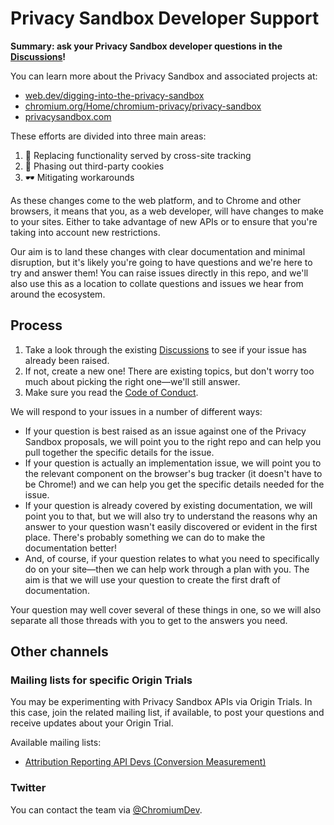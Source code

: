 # Privacy Sandbox Developer Support

**Summary: ask your Privacy Sandbox developer questions in the [Discussions](https://github.com/GoogleChromeLabs/privacy-sandbox-dev-support/discussions)!**

You can learn more about the Privacy Sandbox and associated projects at:

* [web.dev/digging-into-the-privacy-sandbox](https://web.dev/digging-into-the-privacy-sandbox/)
* [chromium.org/Home/chromium-privacy/privacy-sandbox](https://www.chromium.org/Home/chromium-privacy/privacy-sandbox)
* [privacysandbox.com](https://privacysandbox.com/)

These efforts are divided into three main areas:

1. 🧰 Replacing functionality served by cross-site tracking
2. 🍪 Phasing out third-party cookies
3. 🕶️ Mitigating workarounds

As these changes come to the web platform, and to Chrome and other browsers, it means
that you, as a web developer, will have changes to make to your sites. Either to
take advantage of new APIs or to ensure that you're taking into account
new restrictions.

Our aim is to land these changes with clear documentation and minimal disruption, but
it's likely you're going to have questions and we're here to try and answer
them! You can raise issues directly in this repo, and we'll also use this as a
location to collate questions and issues we hear from around the ecosystem.

## Process

1. Take a look through the existing [Discussions](https://github.com/GoogleChromeLabs/privacy-sandbox-dev-support/discussions)
   to see if your issue has already been raised.
2. If not, create a new one! There are existing topics, but don't worry too much
   about picking the right one—we'll still answer.
3. Make sure you read the [Code of Conduct](/code-of-conduct.md).

We will respond to your issues in a number of different ways:

* If your question is best raised as an issue against one of the Privacy Sandbox
  proposals, we will point you to the right repo and can help you pull together
  the specific details for the issue.
* If your question is actually an implementation issue, we will point you to the
  relevant component on the browser's bug tracker (it doesn't have to be Chrome!)
  and we can help you get the specific details needed for the issue.
* If your question is already covered by existing documentation, we will point
  you to that, but we will also try to understand the reasons why an answer to your 
  question wasn't easily discovered or evident in the first place. There's probably 
  something we can do to make the documentation better!
* And, of course, if your question relates to what you need to specifically do
  on your site—then we can help work through a plan with you. The aim is that
  we will use your question to create the first draft of documentation.

Your question may well cover several of these things in one, so we will also
separate all those threads with you to get to the answers you need.

## Other channels

### Mailing lists for specific Origin Trials

You may be experimenting with Privacy Sandbox APIs via Origin Trials.
In this case, join the related mailing list, if available, to post your questions and receive updates about your Origin Trial.

Available mailing lists:

* [Attribution Reporting API Devs (Conversion Measurement)](https://groups.google.com/u/1/a/chromium.org/g/attribution-reporting-api-dev)

### Twitter

You can contact the team via
[@ChromiumDev](https://twitter.com/ChromiumDev).
